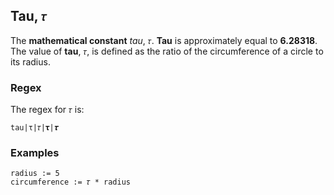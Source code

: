 ## Tau, `𝜏`

The **mathematical constant** _tau_, `𝜏`. **Tau** is approximately equal to **6.28318**. The value of **tau**, `𝜏`, is defined as the ratio of the circumference of a circle to its radius.

### Regex

The regex for `𝜏` is:

```regex
tau|τ|𝜏|𝛕|𝝉
```

### Examples

```leaf
radius := 5
circumference := 𝜏 * radius
```
